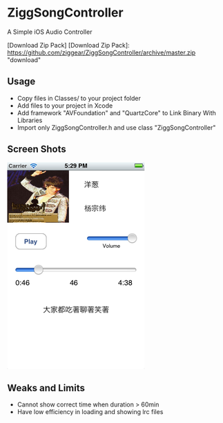 ZiggSongController
==================

A Simple iOS Audio Controller 

[Download Zip Pack]
[Download Zip Pack]: https://github.com/ziggear/ZiggSongController/archive/master.zip "download"

Usage
-----

*  Copy files in Classes/ to your project folder
*  Add files to your project in Xcode
*  Add framework "AVFoundation" and "QuartzCore" to Link Binary With Libraries
*  Import only ZiggSongController.h and use class "ZiggSongController"


Screen Shots
------------

![Demo App](Demo/shortcut.png)

Weaks and Limits
----------------

*  Cannot show correct time when duration > 60min
*  Have low efficiency in loading and showing lrc files

